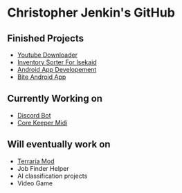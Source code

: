 # Christopher Jenkin's GitHub
## Finished Projects
- [Youtube Downloader](<https://github.com/Cjenkin31/YoutubeDownloader>)
- [Inventory Sorter For Isekaid](https://github.com/Cjenkin31/InventorySorter)
- [Android App Developement](<https://github.com/Cjenkin31/AndroidAppDevelopmentLabs>)
- [Bite Android App](<https://github.com/CS388-Group1/bite>)
## Currently Working on
- [Discord Bot](<https://github.com/Cjenkin31/banana-discord-bot>)
- [Core Keeper Midi](<https://github.com/Cjenkin31/CoreKeeperMidiToKeyboard>)

## Will eventually work on
- [Terraria Mod](<https://github.com/Cjenkin31/CaseyAdventure>)
- Job Finder Helper
- AI classification projects
- Video Game
